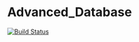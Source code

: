 # Advanced_Database

[![Build Status](http://192.168.1.14:8080/buildStatus/icon?job=NodeJS_BookShopApp%2Fdev&subject=Dev%20build%20duration%20${duration})](http://192.168.1.14:8080/job/NodeJS_BookShopApp/)
